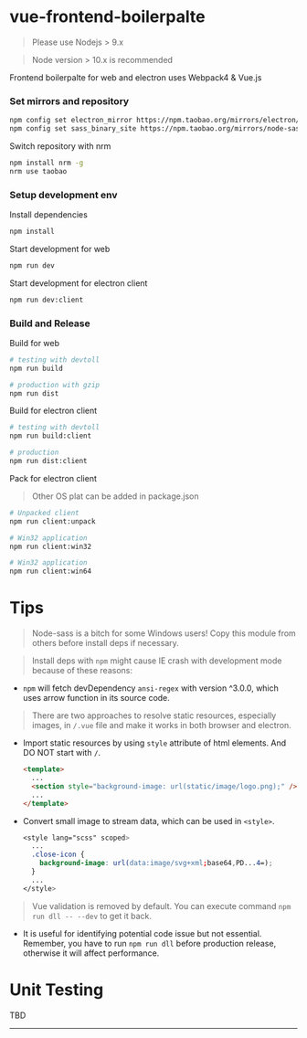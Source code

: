 # vue-frontend-boilerpalte


> Please use Nodejs > 9.x

> Node version > 10.x is recommended

Frontend boilerpalte for web and electron uses Webpack4 & Vue.js

### Set mirrors and repository

```bash
npm config set electron_mirror https://npm.taobao.org/mirrors/electron/
npm config set sass_binary_site https://npm.taobao.org/mirrors/node-sass/
```

Switch repository with nrm

```bash
npm install nrm -g
nrm use taobao
```

### Setup development env


Install dependencies

``` bash
npm install
```

Start development for web

```bash
npm run dev
```

Start development for electron client

```bash
npm run dev:client
```

### Build and Release

Build for web

```bash
# testing with devtoll
npm run build

# production with gzip
npm run dist
```

Build for electron client

```bash
# testing with devtoll
npm run build:client

# production
npm run dist:client
```

Pack for electron client

> Other OS plat can be added in package.json

```bash
# Unpacked client
npm run client:unpack

# Win32 application
npm run client:win32

# Win32 application
npm run client:win64
```

# Tips

> Node-sass is a bitch for some Windows users! Copy this module from others before install deps if necessary.

> Install deps with `npm` might cause IE crash with development mode because of these reasons:
  * `npm` will fetch devDependency `ansi-regex` with version ^3.0.0, which uses arrow function in its source code.

> There are two approaches to resolve static resources, especially images, in `/.vue` file and make it works in both browser and electron.
  * Import static resources by using `style` attribute of html elements. And DO NOT start with `/`.
    ```html
    <template>
      ...
      <section style="background-image: url(static/image/logo.png);" />
      ...
    </template>
  * Convert small image to stream data, which can be used in `<style>`.
    ```scss
    <style lang="scss" scoped>
      ...
      .close-icon {
        background-image: url(data:image/svg+xml;base64,PD...4=);
      }
      ...
    </style>
    ```
> Vue validation is removed by default. You can execute command `npm run dll -- --dev` to get it back.
  * It is useful for identifying potential code issue but not essential.
    Remember, you have to run `npm run dll` before production release, otherwise it will affect performance.

#  Unit Testing

TBD

---
